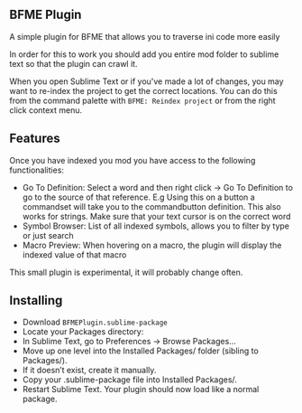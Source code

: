 ## BFME Plugin
A simple plugin for BFME that allows you to traverse ini code more easily

In order for this to work you should add you entire mod folder to sublime text so that the plugin can crawl it.

When you open Sublime Text or if you've made a lot of changes, you may want to re-index the project to get the correct locations. You can do this from the command palette with `BFME: Reindex project` or from the right click context menu.

## Features
Once you have indexed you mod you have access to the following functionalities:
- Go To Definition: Select a word and then right click -> Go To Definition to go to the source of that reference. E.g Using this on a button a commandset will take you to the commandbutton definition. This also works for strings. Make sure that your text cursor is on the correct word
- Symbol Browser: List of all indexed symbols, allows you to filter by type or just search
- Macro Preview: When hovering on a macro, the plugin will display the indexed value of that macro

This small plugin is experimental, it will probably change often. 

## Installing
- Download `BFMEPlugin.sublime-package`
- Locate your Packages directory:
 - In Sublime Text, go to Preferences → Browse Packages…
- Move up one level into the Installed Packages/ folder (sibling to Packages/).
 - If it doesn’t exist, create it manually.
- Copy your .sublime-package file into Installed Packages/.
- Restart Sublime Text. Your plugin should now load like a normal package.
